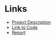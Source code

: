 # Links
* [Project Description](https://github.com/Brandt-moreThan4/UT-Projects/blob/master/Finance/Stock_Splits/Event%20Study%20Assignment.pdf)
* [Link to Code](https://github.com/Brandt-moreThan4/UT-Projects/blob/master/Finance/Stock_Splits/empirical_hw2.ipynb)
* [Report](https://github.com/Brandt-moreThan4/UT-Projects/blob/master/Finance/Stock_Splits/HW2_Report_stocksplits.pdf)